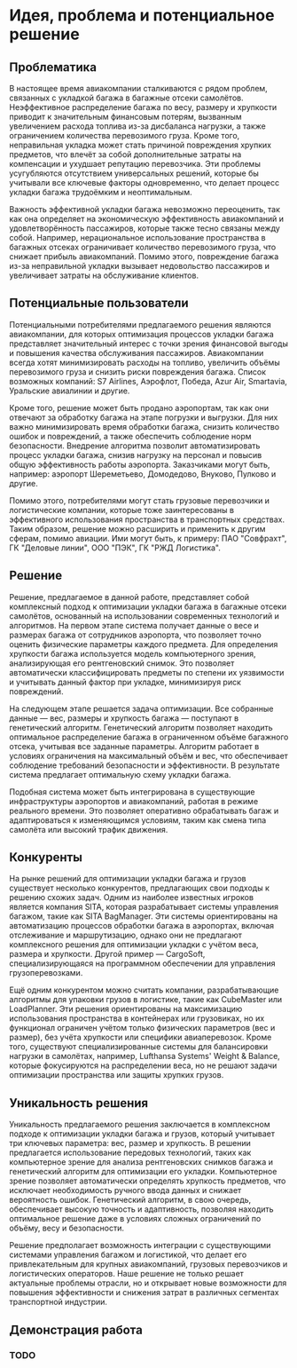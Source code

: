 # Идея, проблема и потенциальное решение

## Проблематика

В настоящее время авиакомпании сталкиваются с рядом проблем, связанных с укладкой багажа в багажные отсеки самолётов. Неэффективное распределение багажа по весу, размеру и хрупкости приводит к значительным финансовым потерям, вызванным увеличением расхода топлива из-за дисбаланса нагрузки, а также ограничением количества перевозимого груза. Кроме того, неправильная укладка может стать причиной повреждения хрупких предметов, что влечёт за собой дополнительные затраты на компенсации и ухудшает репутацию перевозчика. Эти проблемы усугубляются отсутствием универсальных решений, которые бы учитывали все ключевые факторы одновременно, что делает процесс укладки багажа трудоёмким и неоптимальным. 

Важность эффективной укладки багажа невозможно переоценить, так как она определяет на экономическую эффективность авиакомпаний и удовлетворённость пассажиров, которые также тесно связаны между собой. Например, нерациональное использование пространства в багажных отсеках ограничивает количество перевозимого груза, что снижает прибыль авиакомпаний. Помимо этого, повреждение багажа из-за неправильной укладки вызывает недовольство пассажиров и увеличивает затраты на обслуживание клиентов.

## Потенциальные пользователи

Потенциальными потребителями предлагаемого решения являются авиакомпании, для которых оптимизация процессов укладки багажа представляет значительный интерес с точки зрения финансовой выгоды и повышения качества обслуживания пассажиров. Авиакомпании всегда хотят минимизировать расходы на топливо, увеличить объёмы перевозимого груза и снизить риски повреждения багажа. Список возможных компаний: S7 Airlines, Аэрофлот, Победа, Azur Air, Smartavia, Уральские авиалинии и другие.

Кроме того, решение может быть продано аэропортам, так как они отвечают за обработку багажа на этапе погрузки и выгрузки. Для них важно минимизировать время обработки багажа, снизить количество ошибок и повреждений, а также обеспечить соблюдение норм безопасности. Внедрение алгоритма позволит автоматизировать процесс укладки багажа, снизив нагрузку на персонал и повысив общую эффективность работы аэропорта. Заказчиками могут быть, например: аэропорт Шереметьево, Домодедово, Внуково, Пулково и другие.

Помимо этого, потребителями могут стать грузовые перевозчики и логистические компании, которые тоже заинтересованы в эффективного использования пространства в транспортных средствах. Таким образом, решение можно расширить и применить к другим сферам, помимо авиации. Ими могут быть, к примеру: ПАО "Совфрахт",
ГК "Деловые линии", ООО "ПЭК", ГК "РЖД Логистика".

## Решение

Решение, предлагаемое в данной работе, представляет собой комплексный подход к оптимизации укладки багажа в багажные отсеки самолётов, основанный на использовании современных технологий и алгоритмов. На первом этапе система получает данные о весе и размерах багажа от сотрудников аэропорта, что позволяет точно оценить физические параметры каждого предмета. Для определения хрупкости багажа используется модель компьютерного зрения, анализирующая его рентгеновский снимок. Это позволяет автоматически классифицировать предметы по степени их уязвимости и учитывать данный фактор при укладке, минимизируя риск повреждений.

На следующем этапе решается задача оптимизации. Все собранные данные — вес, размеры и хрупкость багажа — поступают в генетический алгоритм. Генетический алгоритм позволяет находить оптимальное распределение багажа в ограниченном объёме багажного отсека, учитывая все заданные параметры. Алгоритм работает в условиях ограничения на максимальный объём и вес, что обеспечивает соблюдение требований безопасности и эффективности. В результате система предлагает оптимальную схему укладки багажа.

Подобная система может быть интегрирована в существующие инфраструктуры аэропортов и авиакомпаний, работая в режиме реального времени. Это позволяет оперативно обрабатывать багаж и адаптироваться к изменяющимся условиям, таким как смена типа самолёта или высокий трафик движения.

## Конкуренты

На рынке решений для оптимизации укладки багажа и грузов существует несколько конкурентов, предлагающих свои подходы к решению схожих задач. Одним из наиболее известных игроков является компания SITA, которая разрабатывает системы управления багажом, такие как SITA BagManager. Эти системы ориентированы на автоматизацию процессов обработки багажа в аэропортах, включая отслеживание и маршрутизацию, однако они не предлагают комплексного решения для оптимизации укладки с учётом веса, размера и хрупкости. Другой пример — CargoSoft, специализирующаяся на программном обеспечении для управления грузоперевозками. 

Ещё одним конкурентом можно считать компании, разрабатывающие алгоритмы для упаковки грузов в логистике, такие как CubeMaster или LoadPlanner. Эти решения ориентированы на максимизацию использования пространства в контейнерах или грузовиках, но их функционал ограничен учётом только физических параметров (вес и размер), без учёта хрупкости или специфики авиаперевозок. Кроме того, существуют специализированные системы для балансировки нагрузки в самолётах, например, Lufthansa Systems' Weight & Balance, которые фокусируются на распределении веса, но не решают задачи оптимизации пространства или защиты хрупких грузов.

## Уникальность решения

Уникальность предлагаемого решения заключается в комплексном подходе к оптимизации укладки багажа и грузов, который учитывает три ключевых параметра: вес, размер и хрупкость. В решении предлагается использование передовых технологий, таких как компьютерное зрение для анализа рентгеновских снимков багажа и генетический алгоритм для оптимизации его укладки. Компьютерное зрение позволяет автоматически определять хрупкость предметов, что исключает необходимость ручного ввода данных и снижает вероятность ошибок. Генетический алгоритм, в свою очередь, обеспечивает высокую точность и адаптивность, позволяя находить оптимальное решение даже в условиях сложных ограничений по объёму, весу и безопасности. 

Решение предполагает возможность интеграции с существующими системами управления багажом и логистикой, что делает его привлекательным для крупных авиакомпаний, грузовых перевозчиков и логистических операторов. Наше решение не только решает актуальные проблемы отрасли, но и открывает новые возможности для повышения эффективности и снижения затрат в различных сегментах транспортной индустрии.

## Демонстрация работа

### TODO